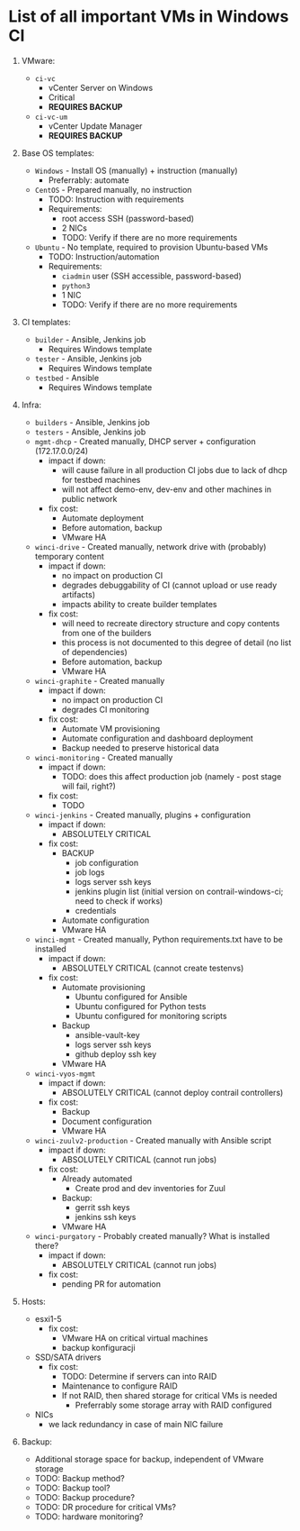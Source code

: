 # List of all important VMs in Windows CI

1. VMware:
    * `ci-vc`
        * vCenter Server on Windows
        * Critical
        * __REQUIRES BACKUP__
    * `ci-vc-um`
        * vCenter Update Manager
        * __REQUIRES BACKUP__

2. Base OS templates:
    * `Windows` - Install OS (manually) + instruction (manually)
        * Preferrably: automate
    * `CentOS` - Prepared manually, no instruction
        * TODO: Instruction with requirements
        * Requirements:
            * root access SSH (password-based)
            * 2 NICs
            * TODO: Verify if there are no more requirements
    * `Ubuntu` - No template, required to provision Ubuntu-based VMs
        * TODO: Instruction/automation
        * Requirements:
            * `ciadmin` user (SSH accessible, password-based)
            * `python3`
            * 1 NIC
            * TODO: Verify if there are no more requirements

3. CI templates:
    * `builder` - Ansible, Jenkins job
        * Requires Windows template
    * `tester` - Ansible, Jenkins job
        * Requires Windows template 
    * `testbed` - Ansible
        * Requires Windows template

4. Infra:
    * `builders` - Ansible, Jenkins job
    * `testers` - Ansible, Jenkins job
    * `mgmt-dhcp` - Created manually, DHCP server + configuration (172.17.0.0/24)
        * impact if down:
            * will cause failure in all production CI jobs due to lack of dhcp for testbed machines
            * will not affect demo-env, dev-env and other machines in public network
        * fix cost:
            * Automate deployment
            * Before automation, backup
            * VMware HA
    * `winci-drive` - Created manually, network drive with (probably) temporary content
        * impact if down: 
            * no impact on production CI
            * degrades debuggability of CI (cannot upload or use ready artifacts)
            * impacts ability to create builder templates
        * fix cost:
            * will need to recreate directory structure and copy contents from one of the builders
            * this process is not documented to this degree of detail (no list of dependencies)
            * Before automation, backup
            * VMware HA
    * `winci-graphite` - Created manually
        * impact if down:
            * no impact on production CI
            * degrades CI monitoring
        * fix cost:
            * Automate VM provisioning
            * Automate configuration and dashboard deployment
            * Backup needed to preserve historical data
    * `winci-monitoring` - Created manually
        * impact if down:
            * TODO: does this affect production job (namely - post stage will fail, right?)
        * fix cost:
            * TODO
    * `winci-jenkins` - Created manually, plugins + configuration
        * impact if down:
            * ABSOLUTELY CRITICAL
        * fix cost:
            * BACKUP
                * job configuration
                * job logs
                * logs server ssh keys
                * jenkins plugin list (initial version on contrail-windows-ci; need to check if works)
                * credentials
            * Automate configuration
            * VMware HA
    * `winci-mgmt` - Created manually, Python requirements.txt have to be installed
        * impact if down:
            * ABSOLUTELY CRITICAL (cannot create testenvs)
        * fix cost:
            * Automate provisioning 
                * Ubuntu configured for Ansible
                * Ubuntu configured for Python tests
                * Ubuntu configured for monitoring scripts
            * Backup
                * ansible-vault-key
                * logs server ssh keys
                * github deploy ssh key
            * VMware HA
    * `winci-vyos-mgmt`
        * impact if down:
            * ABSOLUTELY CRITICAL (cannot deploy contrail controllers)
        * fix cost:
            * Backup
            * Document configuration
            * VMware HA
    * `winci-zuulv2-production` - Created manually with Ansible script
        * impact if down:
            * ABSOLUTELY CRITICAL (cannot run jobs)
        * fix cost:
            * Already automated
                * Create prod and dev inventories for Zuul
            * Backup:
                * gerrit ssh keys
                * jenkins ssh keys
            * VMware HA
    * `winci-purgatory` - Probably created manually? What is installed there?
        * impact if down:
            * ABSOLUTELY CRITICAL (cannot run jobs)
        * fix cost:
            * pending PR for automation

5. Hosts:
    * esxi1-5
        * fix cost:
            * VMware HA on critical virtual machines
            * backup konfiguracji
    * SSD/SATA drivers
        * fix cost:
            * TODO: Determine if servers can into RAID
            * Maintenance to configure RAID
            * If not RAID, then shared storage for critical VMs is needed
                * Preferrably some storage array with RAID configured
    * NICs
        * we lack redundancy in case of main NIC failure

6. Backup:
    * Additional storage space for backup, independent of VMware storage
    * TODO: Backup method?
    * TODO: Backup tool?
    * TODO: Backup procedure?
    * TODO: DR procedure for critical VMs?
    * TODO: hardware monitoring?
